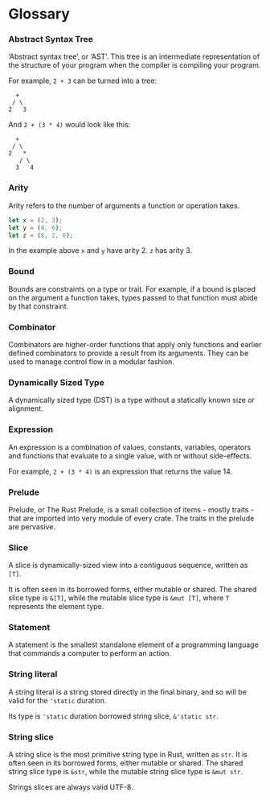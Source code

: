# Glossary

### Abstract Syntax Tree

‘Abstract syntax tree’, or ‘AST’. This tree is an intermediate representation of
the structure of your program when the compiler is compiling your program.

For example, `2 + 3` can be turned into a tree:

```text
  +
 / \
2   3
```

And `2 + (3 * 4)` would look like this:

```text
  +
 / \
2   *
   / \
  3   4
```

### Arity

Arity refers to the number of arguments a function or operation takes.

```rust
let x = (2, 3);
let y = (4, 6);
let z = (8, 2, 6);
```

In the example above `x` and `y` have arity 2. `z` has arity 3.

### Bound

Bounds are constraints on a type or trait. For example, if a bound
is placed on the argument a function takes, types passed to that function
must abide by that constraint.

### Combinator

Combinators are higher-order functions that apply only functions and
earlier defined combinators to provide a result from its arguments. 
They can be used to manage control flow in a modular fashion.

### Dynamically Sized Type

A dynamically sized type (DST) is a type without a statically known size or alignment. 

### Expression

An expression is a combination of values, constants, variables, operators 
and functions that evaluate to a single value, with or without side-effects.

For example, `2 + (3 * 4)` is an expression that returns the value 14.

### Prelude

Prelude, or The Rust Prelude, is a small collection of items - mostly traits - that are
imported into very module of every crate. The traits in the prelude are pervasive.

### Slice

A slice is dynamically-sized view into a contiguous sequence, written as `[T]`. 

It is often seen in its borrowed forms, either mutable or shared. The shared 
slice type is `&[T]`, while the mutable slice type is `&mut [T]`, where `T` represents
the element type.

### Statement

A statement is the smallest standalone element of a programming language
that commands a computer to perform an action.

### String literal

A string literal is a string stored directly in the final binary, and so will be 
valid for the `'static` duration. 

Its type is `'static` duration borrowed string slice, `&'static str`.

### String slice

A string slice is the most primitive string type in Rust, written as `str`. It is
often seen in its borrowed forms, either mutable or shared. The shared
string slice type is `&str`, while the mutable string slice type is `&mut str`.

Strings slices are always valid UTF-8.